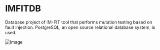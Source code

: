# IMFITDB
Database project of IM-FIT tool that performs mutation testing based on fault injection. 
PostgreSQL, an open source relational database system, is used.

![image](https://user-images.githubusercontent.com/56073720/152678100-c4c00c3b-7e26-49b3-ab92-f7ab87bc19d8.png)
